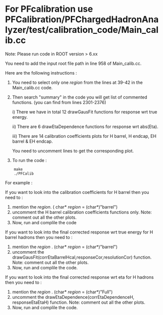 # For PFcalibration use PFCalibration/PFChargedHadronAnalyzer/test/calibration_code/Main_calib.cc 
Note: Please run code in ROOT version > 6.xx

You need to add the input root file path in line 958 of Main_calib.cc.

Here are the following instructions :

1. You need to select only one _region_ from the lines at 39-42 in the Main_calib.cc code.

2. Then search "summary" in the code you will get list of commented functions. (you can find from lines 2301-2376)

    i)   There we have in total 12 drawGausFit functions for response wrt true energy. 
    
    ii)  There are 6 drawEtaDependence functions for response wrt abs(Eta).
    
    iii) There are 14 calibration coefficients plots for H barrel, H endcap, EH barrel & EH endcap.
    
   You need to uncomment lines to get the corresponding plot.
 
3. To run the code : 
```
	make
	./PFCalib
```

For example :

If you want to look into the calibration coefficients for H barrel then you need to :
1. mention the _region_. ( char* _region_ = (char*)"barrel")
2. uncomment the H barrel calibration coefficients functions only.
Note: comment out all the other plots.    
3. Now, run and complile the code

If you want to look into the final corrected response wrt true energy for H barrel hadrons then you need to :
1. mention the _region_ . (char* _region_ = (char*)"barrel")
2. uncomment the drawGausFit(corrEtaBarrelHcal,responseCor,resolutionCor) function.
Note: comment out all the other plots.    
3. Now, run and complile the code.

If you want to look into the final corrected response wrt eta for H hadrons then you need to :
1. mention the _region_ . (char* _region_ = (char*)"Full")
2. uncomment the drawEtaDependence(corrEtaDependenceH, responseEtaEtaH) function.
Note: comment out all the other plots.    
3. Now, run and complile the code.
